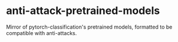 # anti-attack-pretrained-models
Mirror of pytorch-classification's pretrained models, formatted to be compatible with anti-attacks.
